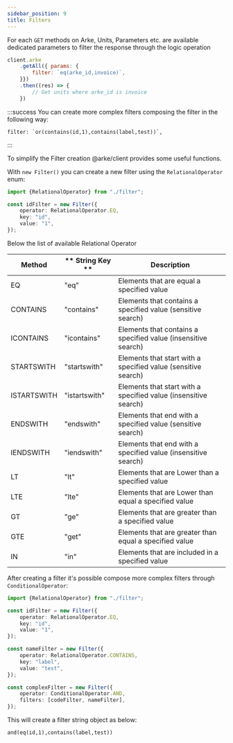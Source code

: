 ```yaml
---
sidebar_position: 9
title: Filters
---
```


For each `GET` methods on Arke, Units, Parameters etc. are available dedicated parameters
to filter the response through the logic operation

```js
client.arke
    .getAll({ params: {
        filter: `eq(arke_id,invoice)`,
    }})
    .then((res) => {
        // Get units where arke_id is invoice
    })
```

:::success
You can create more complex filters composing the filter in the following way:
```
filter: `or(contains(id,1),contains(label,test))`,
```
:::

To simplify the Filter creation @arke/client provides some useful functions.

With `new Filter()` you can create a new filter using the `RelationalOperator` enum:

```ts
import {RelationalOperator} from "./filter";

const idFilter = new Filter({
    operator: RelationalOperator.EQ,
    key: "id",
    value: "1",
});
```

Below the list of available Relational Operator

| **Method**  | ** String Key ** | **Description**                                                 |
|-------------|------------------|-----------------------------------------------------------------|
| EQ          | "eq"             | Elements that are equal a specified value                       |
| CONTAINS    | "contains"       | Elements that contains  a specified value (sensitive search)    |
| ICONTAINS   | "icontains"      | Elements that contains  a specified value (insensitive search)  |
| STARTSWITH  | "startswith"     | Elements that start with a specified value (sensitive search)   |
| ISTARTSWITH | "istartswith"    | Elements that start with a specified value (insensitive search) |
| ENDSWITH    | "endswith"       | Elements that end with a specified value (sensitive search)     |
| IENDSWITH   | "iendswith"      | Elements that end with a specified value (insensitive search)   |
| LT          | "lt"             | Elements that are Lower than a specified value                  |
| LTE         | "lte"            | Elements that are Lower than equal a specified value            |
| GT          | "ge"             | Elements that are greater than a specified value                |
| GTE         | "get"            | Elements that are greater than equal a specified value          |
| IN          | "in"             | Elements that are included in a specified value                 |

After creating a filter it's possible compose more complex filters through `ConditionalOperator`:

```ts
import {RelationalOperator} from "./filter";

const idFilter = new Filter({
    operator: RelationalOperator.EQ,
    key: "id",
    value: "1",
});

const nameFilter = new Filter({
    operator: RelationalOperator.CONTAINS,
    key: "label",
    value: "test",
});

const complexFilter = new Filter({
    operator: ConditionalOperator.AND,
    filters: [codeFilter, nameFilter],
});
```

This will create a filter string object as below: 

```
and(eq(id,1),contains(label,test))
```
